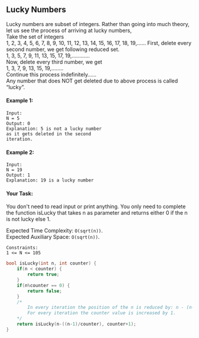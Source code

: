 ## Lucky Numbers

Lucky numbers are subset of integers. Rather than going into much theory, let us see the process of arriving at lucky numbers,  
Take the set of integers  
1, 2, 3, 4, 5, 6, 7, 8, 9, 10, 11, 12, 13, 14, 15, 16, 17, 18, 19,……
First, delete every second number, we get following reduced set.  
1, 3, 5, 7, 9, 11, 13, 15, 17, 19,…………  
Now, delete every third number, we get  
1, 3, 7, 9, 13, 15, 19,….….  
Continue this process indefinitely……  
Any number that does NOT get deleted due to above process is called “lucky”.

#### Example 1:

```
Input:
N = 5
Output: 0
Explanation: 5 is not a lucky number
as it gets deleted in the second
iteration.
```

#### Example 2:

```
Input:
N = 19
Output: 1
Explanation: 19 is a lucky number
```

#### Your Task:

You don't need to read input or print anything. You only need to complete the function isLucky that takes n as parameter and returns either 0 if the n is not lucky else 1.

Expected Time Complexity: `O(sqrt(n))`.  
Expected Auxiliary Space: `O(sqrt(n))`.

```
Constraints:
1 <= N <= 105
```

```c++
bool isLucky(int n, int counter) {
    if(n < counter) {
        return true;
    }
    if(n%counter == 0) {
        return false;
    }
    /*
        In every iteration the position of the n is reduced by: n - (n-1)/counter.
        For every iteration the counter value is increased by 1.
    */
    return isLucky(n-((n-1)/counter), counter+1);
}
```
